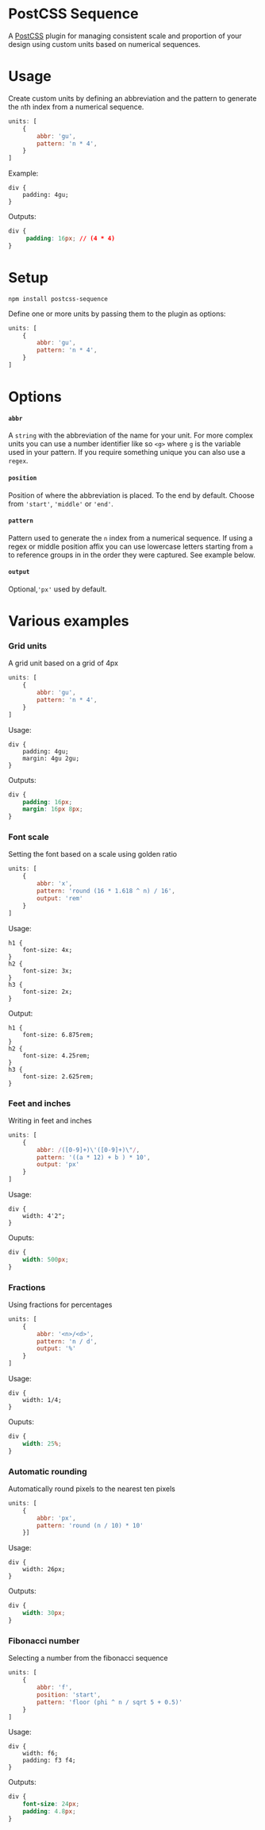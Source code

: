 # PostCSS Sequence

A [PostCSS](https://github.com/postcss/postcss) plugin for managing consistent scale and proportion of your design using custom units based on numerical sequences.

# Usage

Create custom units by defining an abbreviation and the pattern to generate the `n`th index from a numerical sequence.
```js
units: [
    {
        abbr: 'gu',
        pattern: 'n * 4',
    }
]
```

Example:
```
div {
    padding: 4gu;
}
```

Outputs:
```css
div {
     padding: 16px; // (4 * 4)
}
```

# Setup

```
npm install postcss-sequence
```

Define one or more units by passing them to the plugin as options:
```js
units: [
    {
        abbr: 'gu',
        pattern: 'n * 4',
    }
]
```

# Options

#### `abbr`

A `string`  with the abbreviation of the name for your unit.  For more complex units you can use a number identifier like so `<g>` where `g` is the variable used in your pattern. If you require something unique you can also use a `regex`.

#### `position`

Position of where the abbreviation is placed. To the end by default. Choose from `'start'`, `'middle'` or `'end'`.


#### `pattern`

Pattern used to generate the `n` index from a numerical sequence. If using a regex or middle position affix you can use lowercase letters starting from `a` to reference groups in in the order they were captured. See example below.

#### `output`

Optional,`'px'` used by default.


# Various examples

### Grid units

A grid unit based on a grid of 4px
```js
units: [
    {
        abbr: 'gu',
        pattern: 'n * 4',
    }
]
```

Usage:
```
div {
	padding: 4gu;
	margin: 4gu 2gu;
}
```

Outputs:
```css
div {
	padding: 16px;
	margin: 16px 8px;
}
```

### Font scale

Setting the font based on a scale using golden ratio
```js
units: [
    {
        abbr: 'x',
        pattern: 'round (16 * 1.618 ^ n) / 16',
        output: 'rem'
    }
]
```

Usage:
```
h1 {
	font-size: 4x;
}
h2 {
	font-size: 3x;
}
h3 {
	font-size: 2x;
}
```

Output:
```
h1 {
	font-size: 6.875rem;
}
h2 {
	font-size: 4.25rem;
}
h3 {
	font-size: 2.625rem;
}
```

### Feet and inches

Writing in feet and inches
```js
units: [
    {
        abbr: /([0-9]+)\'([0-9]+)\"/,
        pattern: '((a * 12) + b ) * 10',
        output: 'px'
    }
]
```

Usage:
```
div {
	width: 4'2";
}
```

Ouputs:
```css
div {
	width: 500px;
}
```

### Fractions

Using fractions for percentages
```js
units: [
    {
        abbr: '<n>/<d>',
        pattern: 'n / d',
        output: '%'
    }
]
```

Usage:
```
div {
	width: 1/4;
}
```

Ouputs:
```css
div {
	width: 25%;
}
```

### Automatic rounding

Automatically round pixels to the nearest ten pixels
```js
units: [
    {
        abbr: 'px',
    	pattern: 'round (n / 10) * 10'
    }]
```

Usage:
```
div {
	width: 26px;
}
```

Outputs:
```css
div {
	width: 30px;
}
```

### Fibonacci number

Selecting a number from the fibonacci sequence
```js
units: [
    {
	    abbr: 'f',
	    position: 'start',
	    pattern: 'floor (phi ^ n / sqrt 5 + 0.5)'
    }
]
```

Usage:
```
div {
	width: f6;
	padding: f3 f4;
}
```
Outputs:
```css
div {
	font-size: 24px;
	padding: 4.8px;
}
```
